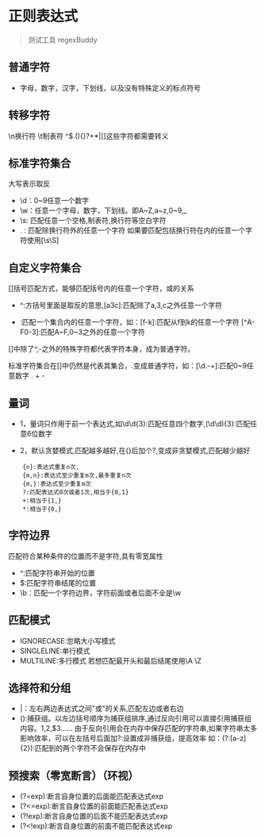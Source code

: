  # 正则表达式
 >测试工具 regexBuddy

 ## 普通字符
 - 字母，数字，汉字，下划线，以及没有特殊定义的标点符号
## 转移字符
\n换行符 \t制表符  \^$.(){}?+*|[]这些字符都需要转义
## 标准字符集合
大写表示取反
- \d：0~9任意一个数字 
- \w：任意一个字母，数字，下划线。即A~Z,a~z,0~9,_
- \s: 匹配任意一个空格,制表符,换行符等空白字符
- . : 匹配除换行符外的任意一个字符
如果要匹配包括换行符在内的任意一个字符使用[\s\S]
## 自定义字符集合
[]括号匹配方式，能够匹配括号内的任意一个字符，或的关系

- ^:方括号里面是取反的意思,[a3c]:匹配除了a,3,c之外任意一个字符

- :匹配一个集合内的任意一个字符，如：[f-k]:匹配从f到k的任意一个字符
[\^A-F0-3]:匹配A\~F,0~3之外的任意一个字符

[]中除了^,-之外的特殊字符都代表字符本身，成为普通字符。

标准字符集合在[]中仍然是代表其集合，.变成普通字符，如：[\d.\-+]:匹配0~9任意数字 . + -

## 量词 
- 1，量词只作用于前一个表达式,如\d\d{3}:匹配任意四个数字,(\d\d){3}:匹配任意6位数字

- 2，默认贪婪模式,匹配越多越好,在{}后加个?,变成非贪婪模式,匹配越少越好
```
	{n}:表达式重复n次,
	{m,n}:表达式至少重复m次,最多重复n次
	{m,}:表达式至少重复m次
	?:匹配表达式0次或者1次,相当于{0,1}
	+:相当于{1,}
	*:相当于{0,}
```
## 字符边界
匹配符合某种条件的位置而不是字符,具有零宽属性
- ^:匹配字符串开始的位置
- $:匹配字符串结尾的位置
- \b：匹配一个字符边界，字符前面或者后面不全是\w
## 匹配模式
- IGNORECASE:忽略大小写模式
- SINGLELINE:单行模式
- MULTILINE:多行模式 若想匹配最开头和最后结尾使用\A \Z

## 选择符和分组
- |：左右两边表达式之间"或"的关系,匹配左边或者右边
- ():捕获组。以左边括号顺序为捕获组排序,通过反向引用可以直接引用捕获组内容。$1,$2,$3......
 		   由于反向引用会在内存中保存匹配的字符串,如果字符串太多影响效率，可以在左括号后面加?:设置成非捕获组，提高效率
 		如：(?:[a-z]{2}):匹配到的两个字符不会保存在内存中

## 预搜索（零宽断言）（环视）
- (?=exp):断言自身位置的后面能匹配表达式exp
- (?<=exp):断言自身位置的前面能匹配表达式exp
- (?!exp):断言自身位置的后面不能匹配表达式exp
- (?<!exp):断言自身位置的前面不能匹配表达式exp
